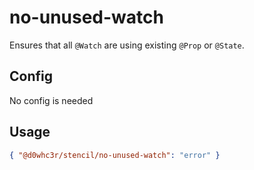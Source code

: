 # no-unused-watch

Ensures that all `@Watch` are using existing `@Prop` or `@State`.

## Config

No config is needed

## Usage

```json
{ "@d0whc3r/stencil/no-unused-watch": "error" }
```
